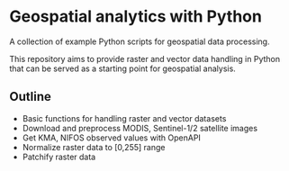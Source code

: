 # Geospatial analytics with Python
A collection of example Python scripts for geospatial data processing.

This repository aims to provide raster and vector data handling in Python that can be served as a starting point for geospatial analysis.

## Outline
+ Basic functions for handling raster and vector datasets
+ Download and preprocess MODIS, Sentinel-1/2 satellite images
+ Get KMA, NIFOS observed values with OpenAPI
+ Normalize raster data to [0,255] range
+ Patchify raster data